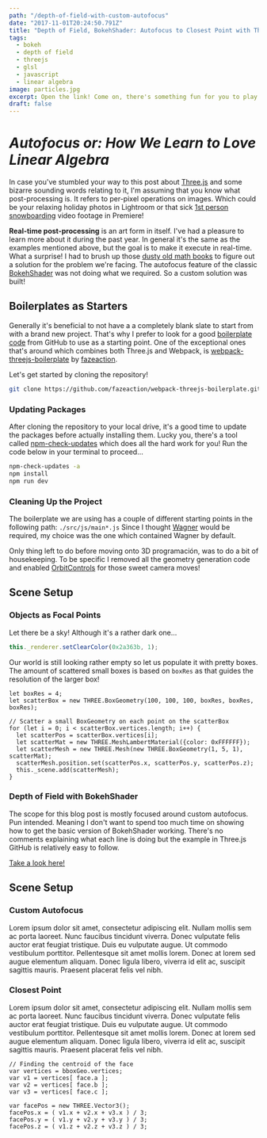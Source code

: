 ```yaml
---
path: "/depth-of-field-with-custom-autofocus"
date: "2017-11-01T20:24:50.791Z"
title: "Depth of Field, BokehShader: Autofocus to Closest Point with Three.js"
tags:
  - bokeh
  - depth of field
  - threejs
  - glsl
  - javascript
  - linear algebra
image: particles.jpg
excerpt: Open the link! Come on, there's something fun for you to play with.
draft: false
---
```


# _Autofocus or: How We Learn to Love Linear Algebra_

In case you've stumbled your way to this post about [Three.js][Three.js] and some bizarre sounding words relating to it, I'm assuming that you know what post-processing is. It refers to per-pixel operations on images. Which could be your relaxing holiday photos in Lightroom or that sick [1st person snowboarding][snowboarding] video footage in Premiere!

**Real-time post-processing** is an art form in itself. I've had a pleasure to learn more about it during the past year. In general it's the same as the examples mentioned above, but the goal is to make it execute in real-time. What a surprise! I had to brush up those [dusty old math books][StackExchange] to figure out a solution for the problem we're facing. The autofocus feature of the classic [BokehShader][BokehShader2] was not doing what we required. So a custom solution was built!

## **Boilerplates as Starters**
Generally it's beneficial to not have a a completely blank slate to start from with a brand new project.
That's why I prefer to look for a good [boilerplate code][boilerplate] from GitHub to use as a starting point.
One of the exceptional ones that's around which combines both Three.js and Webpack, is [webpack-threejs-boilerplate][webpack-threejs-boilerplate] by [fazeaction][fazeaction].

Let's get started by cloning the repository!

```bash
git clone https://github.com/fazeaction/webpack-threejs-boilerplate.git
```

### Updating Packages
After cloning the repository to your local drive, it's a good time to update the packages before actually installing them. Lucky you, there's a tool called [npm-check-updates][npm-check-updates] which does all the hard work for you! Run the code below in your terminal to proceed...

```bash
npm-check-updates -a
npm install
npm run dev
```

### Cleaning Up the Project
The boilerplate we are using has a couple of different starting points in the following path: `./src/js/main*.js`
Since I thought [Wagner][Wagner] would be required, my choice was the one which contained Wagner by default.

Only thing left to do before moving onto 3D programación, was to do a bit of housekeeping. To be specific I removed all the geometry generation code and enabled [OrbitControls][OrbitControls] for those sweet camera moves!


## **Scene Setup**

### Objects as Focal Points
Let there be a sky! Although it's a rather dark one...
```javascript
this._renderer.setClearColor(0x2a363b, 1);
```

Our world is still looking rather empty so let us populate it with pretty boxes. The amount of scattered small boxes is based on `boxRes` as that guides the resolution of the larger box!

```javascript{}
let boxRes = 4;
let scatterBox = new THREE.BoxGeometry(100, 100, 100, boxRes, boxRes, boxRes);

// Scatter a small BoxGeometry on each point on the scatterBox
for (let i = 0; i < scatterBox.vertices.length; i++) {
  let scatterPos = scatterBox.vertices[i];
  let scatterMat = new THREE.MeshLambertMaterial({color: 0xFFFFFF});
  let scatterMesh = new THREE.Mesh(new THREE.BoxGeometry(1, 5, 1), scatterMat);
  scatterMesh.position.set(scatterPos.x, scatterPos.y, scatterPos.z);
  this._scene.add(scatterMesh);
}
```

### Depth of Field with BokehShader
The scope for this blog post is mostly focused around custom autofocus. Pun intended.
Meaning I don't want to spend too much time on showing how to get the basic version of BokehShader working. There's no comments explaining what each line is doing but the example in Three.js GitHub is relatively easy to follow.

[Take a look here!][BokehShader2-setup]

## **Scene Setup**

### Custom Autofocus
Lorem ipsum dolor sit amet, consectetur adipiscing elit. Nullam mollis sem ac porta laoreet. Nunc faucibus tincidunt viverra. Donec vulputate felis auctor erat feugiat tristique. Duis eu vulputate augue. Ut commodo vestibulum porttitor. Pellentesque sit amet mollis lorem. Donec at lorem sed augue elementum aliquam. Donec ligula libero, viverra id elit ac, suscipit sagittis mauris. Praesent placerat felis vel nibh.

### Closest Point
Lorem ipsum dolor sit amet, consectetur adipiscing elit. Nullam mollis sem ac porta laoreet. Nunc faucibus tincidunt viverra. Donec vulputate felis auctor erat feugiat tristique. Duis eu vulputate augue. Ut commodo vestibulum porttitor. Pellentesque sit amet mollis lorem. Donec at lorem sed augue elementum aliquam. Donec ligula libero, viverra id elit ac, suscipit sagittis mauris. Praesent placerat felis vel nibh.

```javascript{2-5}
// Finding the centroid of the face
var vertices = bboxGeo.vertices;
var v1 = vertices[ face.a ];
var v2 = vertices[ face.b ];
var v3 = vertices[ face.c ];

var facePos = new THREE.Vector3();
facePos.x = ( v1.x + v2.x + v3.x ) / 3;
facePos.y = ( v1.y + v2.y + v3.y ) / 3;
facePos.z = ( v1.z + v2.z + v3.z ) / 3;
```

<!-- Turns out even [`<iframes>`][iframe] work here, wouwiee! But they seem to be also insanely slow.
Too bad... Most likely will have to resort to .mp4 / .gif -solution.

<div>
<video playsinline autoplay loop muted class="responsive">
  <source type="video/mp4" src="./media/video.mp4"></source>
  <p>Your browser does not support the video element.</p>
</video>
</div>

<div>
<video playsinline autoplay loop muted class="responsive">
  <source type="video/mp4" src="https://media.giphy.com/media/QQkyLVLAbQRKU/giphy.mp4"></source>
  <p>Your browser does not support the video element.</p>
</video>
</div>

<iframe width="630" height="394" src="https://www.useloom.com/embed/892aee22d38e4e8f9312a4c813c347bd" frameborder="0" webkitallowfullscreen mozallowfullscreen allowfullscreen></iframe>

<div style='position:relative; padding-bottom:60%;'><iframe src='https://cartrdge.com/ditto/separation/embed' frameborder='0' scrolling='no' width='100%' height='100%' style='position:absolute;top:0;left:0;' allowfullscreen></iframe></div>

<iframe width="300" height="300" src="http://arttukoskela.com/particles/" frameborder="0" allowfullscreen></iframe>
[iframe]: https://www.w3schools.com/tags/tag_iframe.asp -->

<!-- <div style="overflow: hidden">
<video playsinline autoplay loop muted class="responsive">
  <source type="video/mp4" src="./media/testVideoCrop.mp4"></source>
  <p>Your browser does not support the video element.</p>
</video>
</div> -->

<!-- <iframe width="630" height="394" src="https://www.useloom.com/embed/892aee22d38e4e8f9312a4c813c347bd" frameborder="0" webkitallowfullscreen mozallowfullscreen allowfullscreen></iframe> -->

[Three.js]: https://threejs.org/
[snowboarding]: https://www.youtube.com/watch?v=yy0zS0ZENkA
[StackExchange]: https://math.stackexchange.com/
[BokehShader2]: https://threejs.org/examples/webgl_postprocessing_dof2.html
[boilerplate]: https://en.wikipedia.org/wiki/Boilerplate_code
[webpack-threejs-boilerplate]: https://github.com/fazeaction/webpack-threejs-boilerplate
[fazeaction]: https://github.com/fazeaction/
[npm-check-updates]: https://www.npmjs.com/package/npm-check-updates
[Wagner]: https://github.com/spite/Wagner
[OrbitControls]: https://threejs.org/examples/misc_controls_orbit
[BokehShader2-setup]: https://github.com/mrdoob/three.js/blob/master/examples/webgl_postprocessing_dof2.html
